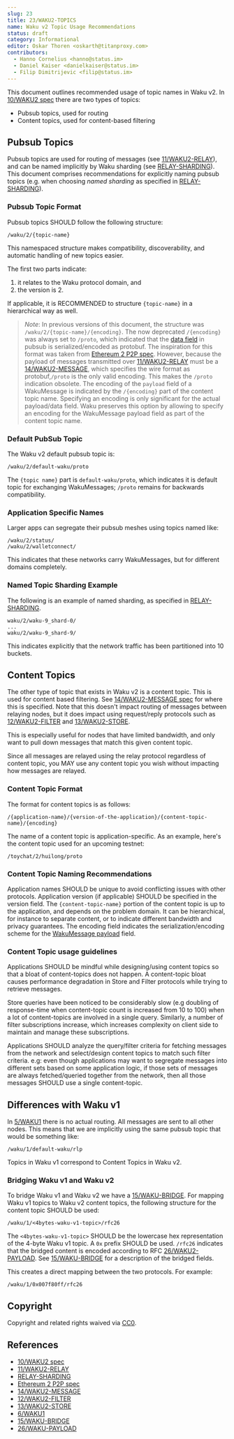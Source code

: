 ```yaml
---
slug: 23
title: 23/WAKU2-TOPICS
name: Waku v2 Topic Usage Recommendations
status: draft
category: Informational
editor: Oskar Thoren <oskarth@titanproxy.com>
contributors:
  - Hanno Cornelius <hanno@status.im>
  - Daniel Kaiser <danielkaiser@status.im>
  - Filip Dimitrijevic <filip@status.im>
---
```


This document outlines recommended usage of topic names in Waku v2.
In [10/WAKU2 spec](/waku/standards/core/10/waku2.md) there are two types of topics:

- Pubsub topics, used for routing
- Content topics, used for content-based filtering

## Pubsub Topics

Pubsub topics are used for routing of messages (see [11/WAKU2-RELAY](/waku/standards/core/11/relay.md)),
and can be named implicitly by Waku sharding (see [RELAY-SHARDING](https://github.com/waku-org/specs/blob/master/standards/core/relay-sharding.md)).
This document comprises recommendations for explicitly naming pubsub topics
(e.g. when choosing *named sharding* as specified in [RELAY-SHARDING](https://github.com/waku-org/specs/blob/master/standards/core/relay-sharding.md)).

### Pubsub Topic Format

Pubsub topics SHOULD follow the following structure:

`/waku/2/{topic-name}`

This namespaced structure makes compatibility, discoverability,
and automatic handling of new topics easier.

The first two parts indicate:

1) it relates to the Waku protocol domain, and
2) the version is 2.

If applicable, it is RECOMMENDED to structure `{topic-name}`
in a hierarchical way as well.

> *Note*: In previous versions of this document, the structure was `/waku/2/{topic-name}/{encoding}`.
The now deprecated `/{encoding}` was always set to `/proto`,
which indicated that the [data field](/waku/standards/core/11/relay.md#protobuf-definition)
in pubsub is serialized/encoded as protobuf.
The inspiration for this format was taken from
[Ethereum 2 P2P spec](https://github.com/ethereum/eth2.0-specs/blob/dev/specs/phase0/p2p-interface.md#topics-and-messages).
However, because the payload of messages transmitted over [11/WAKU2-RELAY](/waku/standards/core/11/relay.md)
must be a [14/WAKU2-MESSAGE](/waku/standards/core/14/message.md),
which specifies the wire format as protobuf,`/proto` is the only valid encoding.
This makes the `/proto` indication obsolete.
The encoding of the `payload` field of a WakuMessage
is indicated by the `/{encoding}` part of the content topic name.
Specifying an encoding is only significant for the actual payload/data field.
Waku preserves this option by allowing to specify an encoding
for the WakuMessage payload field as part of the content topic name.

### Default PubSub Topic

The Waku v2 default pubsub topic is:

`/waku/2/default-waku/proto`

The `{topic name}` part is `default-waku/proto`,
which indicates it is default topic for exchanging WakuMessages;
`/proto` remains for backwards compatibility.

### Application Specific Names

Larger apps can segregate their pubsub meshes using topics named like:

```text
/waku/2/status/
/waku/2/walletconnect/
```

This indicates that these networks carry WakuMessages,
but for different domains completely.

### Named Topic Sharding Example

The following is an example of named sharding, as specified in [RELAY-SHARDING](https://github.com/waku-org/specs/blob/master/standards/core/relay-sharding.md).

```text
waku/2/waku-9_shard-0/
...
waku/2/waku-9_shard-9/
```

This indicates explicitly that the network traffic has been partitioned into 10 buckets.

## Content Topics

The other type of topic that exists in Waku v2 is a content topic.
This is used for content based filtering.
See [14/WAKU2-MESSAGE spec](/waku/standards/core/14/message.md)
for where this is specified.
Note that this doesn't impact routing of messages between relaying nodes,
but it does impact using request/reply protocols such as
[12/WAKU2-FILTER](/waku/standards/core/12/filter.md) and
[13/WAKU2-STORE](/waku/standards/core/13/store.md).

This is especially useful for nodes that have limited bandwidth,
and only want to pull down messages that match this given content topic.

Since all messages are relayed using the relay protocol regardless of content topic,
you MAY use any content topic you wish
without impacting how messages are relayed.

### Content Topic Format

The format for content topics is as follows:

`/{application-name}/{version-of-the-application}/{content-topic-name}/{encoding}`

The name of a content topic is application-specific.
As an example, here's the content topic used for an upcoming testnet:

`/toychat/2/huilong/proto`

### Content Topic Naming Recommendations

Application names SHOULD be unique to avoid conflicting issues with other protocols.
Application version (if applicable) SHOULD be specified in the version field.
The `{content-topic-name}` portion of the content topic is up to the application,
and depends on the problem domain.
It can be hierarchical, for instance to separate content, or
to indicate different bandwidth and privacy guarantees.
The encoding field indicates the serialization/encoding scheme
for the [WakuMessage payload](/waku/standards/core/14/message.md#payloads) field.

### Content Topic usage guidelines

Applications SHOULD be mindful while designing/using content topics
so that a bloat of content-topics does not happen.
A content-topic bloat causes performance degradation in Store
and Filter protocols while trying to retrieve messages.

Store queries have been noticed to be considerably slow
(e.g doubling of response-time when content-topic count is increased from 10 to 100)
when a lot of content-topics are involved in a single query.
Similarly, a number of filter subscriptions increase,
which increases complexity on client side to maintain
and manage these subscriptions.

Applications SHOULD analyze the query/filter criteria for fetching messages from the network
and select/design content topics to match such filter criteria.
e.g: even though applications may want to segregate messages into different sets
based on some application logic,
if those sets of messages are always fetched/queried together from the network,
then all those messages SHOULD use a single content-topic.

## Differences with Waku v1

In [5/WAKU1](/waku/deprecated/5/waku0.md) there is no actual routing.
All messages are sent to all other nodes.
This means that we are implicitly using the same pubsub topic
that would be something like:

```text
/waku/1/default-waku/rlp
```

Topics in Waku v1 correspond to Content Topics in Waku v2.

### Bridging Waku v1 and Waku v2

To bridge Waku v1 and Waku v2 we have a [15/WAKU-BRIDGE](/waku/standards/core/15/bridge.md).
For mapping Waku v1 topics to Waku v2 content topics,
the following structure for the content topic SHOULD be used:

```text
/waku/1/<4bytes-waku-v1-topic>/rfc26
```

The `<4bytes-waku-v1-topic>` SHOULD be the lowercase hex representation
of the 4-byte Waku v1 topic.
A `0x` prefix SHOULD be used.
`/rfc26` indicates that the bridged content is encoded according to RFC [26/WAKU2-PAYLOAD](/waku/standards/application/26/payload.md).
See [15/WAKU-BRIDGE](/waku/standards/core/15/bridge.md)
for a description of the bridged fields.

This creates a direct mapping between the two protocols.
For example:

```text
/waku/1/0x007f80ff/rfc26
```

## Copyright

Copyright and related rights waived via
[CC0](https://creativecommons.org/publicdomain/zero/1.0/).

## References

- [10/WAKU2 spec](/waku/standards/core/10/waku2.md)
- [11/WAKU2-RELAY](/waku/standards/core/11/relay.md)
- [RELAY-SHARDING](https://github.com/waku-org/specs/blob/master/standards/core/relay-sharding.md)
- [Ethereum 2 P2P spec](https://github.com/ethereum/eth2.0-specs/blob/dev/specs/phase0/p2p-interface.md#topics-and-messages)
- [14/WAKU2-MESSAGE](/waku/standards/core/14/message.md)
- [12/WAKU2-FILTER](/waku/standards/core/12/filter.md)
- [13/WAKU2-STORE](/waku/standards/core/13/store.md)
- [6/WAKU1](/waku/deprecated/5/waku0.md)
- [15/WAKU-BRIDGE](/waku/standards/core/15/bridge.md)
- [26/WAKU-PAYLOAD](/waku/standards/application/26/payload.md)
